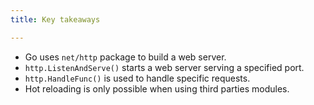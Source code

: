 ```yaml
---
title: Key takeaways

---
```

<!--Key takeaways-->

- Go uses `net/http` package to build a web server.
- `http.ListenAndServe()` starts a web server serving a specified port.
- `http.HandleFunc()` is used to handle specific requests.
- Hot reloading is only possible when using third parties modules.
